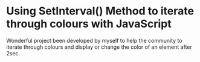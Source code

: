 # Using SetInterval() Method  to iterate through colours with JavaScript
 Wonderful project been developed by myself to help the community to  iterate through colours and display or change the color of an element after 2sec.

 
